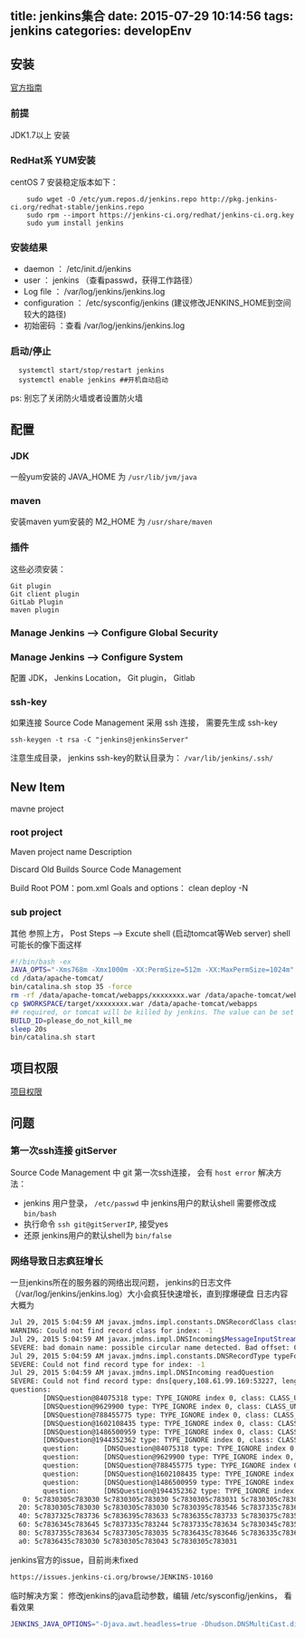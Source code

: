 title: jenkins集合
date: 2015-07-29 10:14:56
tags: jenkins
categories: developEnv
---

## 安装
[官方指南](https://wiki.jenkins-ci.org/display/JENKINS/Installing+Jenkins+on+Red+Hat+distributions)

### 前提
JDK1.7以上 安装

### RedHat系 YUM安装
centOS 7 安装稳定版本如下：

```
    sudo wget -O /etc/yum.repos.d/jenkins.repo http://pkg.jenkins-ci.org/redhat-stable/jenkins.repo
    sudo rpm --import https://jenkins-ci.org/redhat/jenkins-ci.org.key
    sudo yum install jenkins

```

### 安装结果
* daemon ： /etc/init.d/jenkins 
* user ： jenkins （查看passwd，获得工作路径）
* Log file ： /var/log/jenkins/jenkins.log
* configuration ： /etc/sysconfig/jenkins  (建议修改JENKINS_HOME到空间较大的路径)
* 初始密码 ：查看 /var/log/jenkins/jenkins.log



### 启动/停止
```
  systemctl start/stop/restart jenkins
  systemctl enable jenkins ##开机自动启动
```

ps: 别忘了关闭防火墙或者设置防火墙




## 配置
### JDK
一般yum安装的 JAVA_HOME 为 `/usr/lib/jvm/java`

### maven
安装maven
yum安装的 M2_HOME 为 `/usr/share/maven`

### 插件
这些必须安装：

```
Git plugin
Git client plugin
GitLab Plugin
maven plugin
```

### Manage Jenkins --> Configure Global Security

### Manage Jenkins --> Configure System
配置 JDK， Jenkins Location， Git plugin， Gitlab


### ssh-key
如果连接 Source Code Management 采用 ssh 连接， 需要先生成 ssh-key

    ssh-keygen -t rsa -C "jenkins@jenkinsServer"
注意生成目录， jenkins ssh-key的默认目录为： `/var/lib/jenkins/.ssh/`




## New Item
mavne project

### root project
Maven project name
Description

Discard Old Builds
Source Code Management

Build
	Root POM：pom.xml
	Goals and options： clean deploy -N

	
### sub project
其他 参照上方， 
Post Steps --> Excute shell (启动tomcat等Web server)
shell可能长的像下面这样
```sh
#!/bin/bash -ex
JAVA_OPTS="-Xms768m -Xmx1000m -XX:PermSize=512m -XX:MaxPermSize=1024m"
cd /data/apache-tomcat/
bin/catalina.sh stop 35 -force
rm -rf /data/apache-tomcat/webapps/xxxxxxxx.war /data/apache-tomcat/webapps/xxxxxxxx
cp $WORKSPACE/target/xxxxxxxx.war /data/apache-tomcat/webapps
## required, or tomcat will be killed by jenkins. The value can be set to anything.
BUILD_ID=please_do_not_kill_me 
sleep 20s
bin/catalina.sh start
```


	

## 项目权限
[项目权限](/2017/03/03/devEnv/ci/jenkinsRole/)




## 问题
### 第一次ssh连接 gitServer
Source Code Management 中 git 第一次ssh连接， 会有 `host error` 
解决方法： 
  * jenkins 用户登录， `/etc/passwd` 中 jenkins用户的默认shell 需要修改成 `bin/bash`
  * 执行命令 `ssh git@gitServerIP`, 接受yes
  * 还原 jenkins用户的默认shell为 `bin/false`

### 网络导致日志疯狂增长
一旦jenkins所在的服务器的网络出现问题， jenkins的日志文件（/var/log/jenkins/jenkins.log）大小会疯狂快速增长，直到撑爆硬盘
日志内容大概为

``` bash
Jul 29, 2015 5:04:59 AM javax.jmdns.impl.constants.DNSRecordClass classForIndex
WARNING: Could not find record class for index: -1
Jul 29, 2015 5:04:59 AM javax.jmdns.impl.DNSIncoming$MessageInputStream readName
SEVERE: bad domain name: possible circular name detected. Bad offset: 0xffffffff at 0xb6
Jul 29, 2015 5:04:59 AM javax.jmdns.impl.constants.DNSRecordType typeForIndex
SEVERE: Could not find record type for index: -1
Jul 29, 2015 5:04:59 AM javax.jmdns.impl.DNSIncoming readQuestion
SEVERE: Could not find record type: dns[query,108.61.99.169:53227, length=184, id=0x5c78, flags=0x3030, questions=6
questions:
        [DNSQuestion@84075318 type: TYPE_IGNORE index 0, class: CLASS_UNKNOWN index 0, name: 0\x00\x01\x00\x00\x00\x00\x00\x00\x09\x5F\x73\x6.\x72\x76\x69\x63\x65\x73\x07\x5F\x64\x6E\x73\x2D\x73\.4\x04\x5F\x75\x64\x70\x05\x6C\x6F\x63\x61\x6C\x00\x00\.C\x00\x01ϿϿϿϿϿϿϿϿϿϿϿϿϿϿϿϿϿϿϿϿ.]
        [DNSQuestion@9629900 type: TYPE_IGNORE index 0, class: CLASS_UNKNOWN index 0, name: ]
        [DNSQuestion@788455775 type: TYPE_IGNORE index 0, class: CLASS_UNKNOWN index 0, name: ]
        [DNSQuestion@1602108435 type: TYPE_IGNORE index 0, class: CLASS_UNKNOWN index 0, name: ]
        [DNSQuestion@1486500959 type: TYPE_IGNORE index 0, class: CLASS_UNKNOWN index 0, name: ]
        [DNSQuestion@1944352362 type: TYPE_IGNORE index 0, class: CLASS_UNKNOWN index 0, name: ]]
        question:      [DNSQuestion@84075318 type: TYPE_IGNORE index 0, class: CLASS_UNKNOWN index 0, name: 0\x00\x01\x00\x00\x00\x00\x00\x00\x09\x5F\x73\x6.\x72\x76\x69\x63\x65\x73\x07\x5F\x64\x6E\x73\x2D\x73\.4\x04\x5F\x75\x64\x70\x05\x6C\x6F\x63\x61\x6C\x00\x00\.C\x00\x01ϿϿϿϿϿϿϿϿϿϿϿϿϿϿϿϿϿϿϿϿ.]
        question:      [DNSQuestion@9629900 type: TYPE_IGNORE index 0, class: CLASS_UNKNOWN index 0, name: ]
        question:      [DNSQuestion@788455775 type: TYPE_IGNORE index 0, class: CLASS_UNKNOWN index 0, name: ]
        question:      [DNSQuestion@1602108435 type: TYPE_IGNORE index 0, class: CLASS_UNKNOWN index 0, name: ]
        question:      [DNSQuestion@1486500959 type: TYPE_IGNORE index 0, class: CLASS_UNKNOWN index 0, name: ]
        question:      [DNSQuestion@1944352362 type: TYPE_IGNORE index 0, class: CLASS_UNKNOWN index 0, name: ]
   0: 5c7830305c783030 5c7830305c783030 5c7830305c783031 5c7830305c783030     \x00\x00 \x00\x00 \x00\x01 \x00\x00
  20: 5c7830305c783030 5c7830305c783030 5c7830395c783546 5c7837335c783635     \x00\x00 \x00\x00 \x09\x5F \x73\x65
  40: 5c7837325c783736 5c7836395c783633 5c7836355c783733 5c7830375c783546     \x72\x76 \x69\x63 \x65\x73 \x07\x5F
  60: 5c7836345c783645 5c7837335c783244 5c7837335c783634 5c7830345c783546     \x64\x6E \x73\x2D \x73\x64 \x04\x5F
  80: 5c7837355c783634 5c7837305c783035 5c7836435c783646 5c7836335c783631     \x75\x64 \x70\x05 \x6C\x6F \x63\x61
  a0: 5c7836435c783030 5c7830305c783043 5c7830305c783031                      \x6C\x00 \x00\x0C \x00\x01
```

jenkins官方的issue，目前尚未fixed
``` bash
https://issues.jenkins-ci.org/browse/JENKINS-10160
```

临时解决方案：
修改jenkins的java启动参数，编辑 /etc/sysconfig/jenkins， 看看效果
``` bash
JENKINS_JAVA_OPTIONS="-Djava.awt.headless=true -Dhudson.DNSMultiCast.disabled=true -Dhudson.udp=-1"
```
